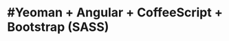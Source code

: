 #Yeoman + Angular + CoffeeScript + Bootstrap (SASS)
===================================================
